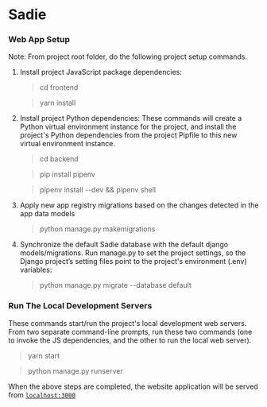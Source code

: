 # Sadie

### Web App Setup
Note: From project root folder, do the following project setup commands.
1. Install project JavaScript package dependencies:
    > cd frontend
    
    > yarn install
2. Install project Python dependencies: These commands will create a Python virtual environment instance for the project, and install the project's Python dependencies from the project Pipfile to this new virtual environment instance.
    > cd backend
    
    > pip install pipenv

    > pipenv install --dev && pipenv shell

3. Apply new app registry migrations based on the changes detected in the app data models 
    > python manage.py makemigrations

4. Synchronize the default Sadie database with the default django models/migrations. 
   Run manage.py to set the project settings, so the Django project’s setting files point 
   to the project's environment (.env) variables:
    > python manage.py migrate --database default

### Run The Local Development Servers
These commands start/run the project's local development web servers. From two separate command-line prompts, run these two commands (one to invoke the JS dependencies, and the other to run the local web server).
> yarn start

> python manage.py runserver

When the above steps are completed, the website application will be served from [`localhost:3000`](http://localhost:3000/) 
